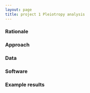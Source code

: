 ```yaml
---
layout: page
title: project 1 Pleiotropy analysis
---
```



### Rationale

### Approach

### Data

### Software

### Example results




